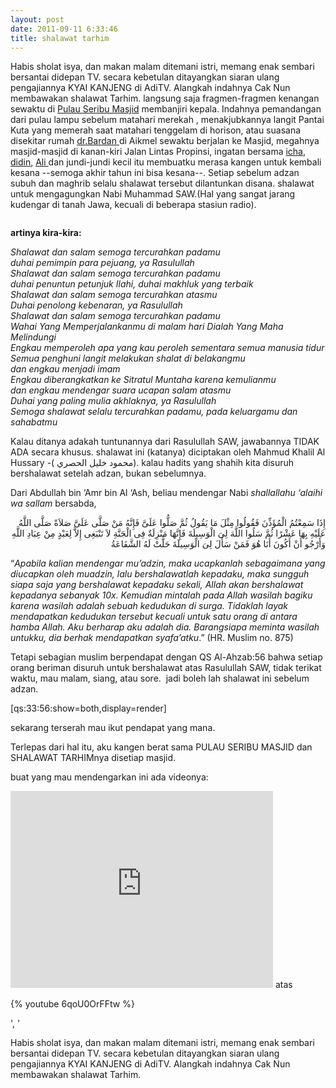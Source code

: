 ```yaml
---
layout: post
date: 2011-09-11 6:33:46
title: shalawat tarhim
---
```


<p>Habis sholat isya, dan makan malam ditemani istri, memang enak sembari bersantai didepan TV. secara kebetulan ditayangkan siaran ulang pengajiannya KYAI KANJENG di AdiTV. Alangkah indahnya Cak Nun membawakan shalawat Tarhim. langsung saja fragmen-fragmen kenangan sewaktu di <a href="https://a-amir.web.ugm.ac.id/content/mosque">Pulau Seribu Masjid</a> membanjiri kepala.&nbsp;Indahnya pemandangan dari pulau lampu sebelum matahari merekah , menakjubkannya langit Pantai Kuta yang memerah saat matahari tenggelam di horison, atau suasana disekitar rumah <a href="https://www.facebook.com/bardansalim">dr.Bardan </a>di Aikmel sewaktu berjalan ke Masjid, megahnya masjid-masjid di kanan-kiri Jalan Lintas Propinsi, ingatan bersama <a href="https://www.facebook.com/profile.php?id=100000272565286">icha</a>, <a href="https://www.facebook.com/septarahmadi">didin</a>, <a href="https://www.facebook.com/profile.php?id=100001632797573">Ali </a>dan jundi-jundi kecil itu membuatku merasa kangen untuk kembali kesana --semoga akhir tahun ini bisa kesana--. Setiap sebelum adzan subuh dan maghrib selalu shalawat tersebut dilantunkan disana. shalawat untuk mengagungkan Nabi Muhammad SAW.(Hal yang sangat jarang kudengar di tanah Jawa, kecuali di beberapa stasiun radio).</p><p class="rtecenter"> <a href="https://3.bp.blogspot.com/_10EieQhmAls/TUutnDahTNI/AAAAAAAAAQE/pQoeGis76hQ/s1600/Tarkhim+Subuh+2.jpg"><img alt="" src="https://kajianislam.files.wordpress.com/2011/02/tarkhim-subuh-11.jpg" /></a></p><p class="rteleft"> <strong>artinya kira-kira:</strong></p><p> <em>Shalawat dan salam semoga tercurahkan padamu<br /> duhai pemimpin para pejuang, ya Rasulullah<br /> Shalawat dan salam semoga tercurahkan padamu<br /> duhai penuntun petunjuk Ilahi, duhai makhluk yang terbaik<br /> Shalawat dan salam semoga tercurahkan atasmu<br /> Duhai penolong kebenaran, ya Rasulullah<br /> Shalawat dan salam semoga tercurahkan padamu<br /> Wahai Yang Memperjalankanmu di malam hari Dialah Yang Maha Melindungi<br /> Engkau memperoleh apa yang kau peroleh sementara semua manusia tidur<br /> Semua penghuni langit melakukan shalat di belakangmu<br /> dan engkau menjadi imam<br /> Engkau diberangkatkan ke Sitratul Muntaha karena kemulianmu<br /> dan engkau mendengar suara ucapan salam atasmu<br /> Duhai yang paling mulia akhlaknya, ya Rasulullah<br /> Semoga shalawat selalu tercurahkan padamu, pada keluargamu dan sahabatmu</em></p><p class="rtejustify"> Kalau ditanya adakah tuntunannya dari Rasulullah SAW, jawabannya TIDAK ADA secara khusus. shalawat ini (katanya) diciptakan oleh Mahmud Khalil Al Hussary<span class="l"> -( محمود خليل الحصري</span>). kalau hadits yang shahih kita disuruh bershalawat setelah adzan, bukan sebelumnya.</p><p class="rtejustify"> Dari Abdullah bin &lsquo;Amr bin Al &lsquo;Ash, beliau mendengar Nabi <em>shallallahu &lsquo;alaihi wa sallam</em> bersabda,</p><p class="rtejustify" dir="RTL"> <span><span>إِذَا سَمِعْتُمُ الْمُؤَذِّنَ فَقُولُوا مِثْلَ مَا يَقُولُ ثُمَّ صَلُّوا عَلَىَّ فَإِنَّهُ مَنْ صَلَّى عَلَىَّ صَلاَةً صَلَّى اللَّهُ عَلَيْهِ بِهَا عَشْرًا ثُمَّ سَلُوا اللَّهَ لِىَ الْوَسِيلَةَ فَإِنَّهَا مَنْزِلَةٌ فِى الْجَنَّةِ لاَ تَنْبَغِى إِلاَّ لِعَبْدٍ مِنْ عِبَادِ اللَّهِ وَأَرْجُو أَنْ أَكُونَ أَنَا هُوَ فَمَنْ سَأَلَ لِىَ الْوَسِيلَةَ حَلَّتْ لَهُ الشَّفَاعَةُ</span></span></p><p class="rtejustify"> &ldquo;<em>Apabila kalian mendengar mu&rsquo;adzin, maka ucapkanlah sebagaimana yang diucapkan oleh muadzin, <span>lalu bershalawatlah kepadaku</span>, maka sungguh siapa saja yang bershalawat kepadaku sekali, Allah akan bershalawat kepadanya sebanyak 10x. Kemudian mintalah pada Allah wasilah bagiku karena wasilah adalah sebuah kedudukan di surga. Tidaklah layak mendapatkan kedudukan tersebut kecuali untuk satu orang di antara hamba Allah. Aku berharap aku adalah dia. Barangsiapa meminta wasilah untukku, dia berhak mendapatkan syafa&rsquo;atku</em>.&rdquo; (HR. Muslim no. 875)</p><p class="rtejustify"> Tetapi sebagian muslim berpendapat dengan QS Al-Ahzab:56 bahwa setiap orang beriman disuruh untuk bershalawat atas Rasulullah SAW, tidak terikat waktu, mau malam, siang, atau sore.&nbsp; jadi boleh lah shalawat ini sebelum adzan.</p><p class="rtejustify"> [qs:33:56:show=both,display=render]</p><p class="rtejustify"> sekarang terserah mau ikut pendapat yang mana.</p><p class="rtejustify"> Terlepas dari hal itu, aku kangen berat sama PULAU SERIBU MASJID dan SHALAWAT TARHIMnya disetiap masjid.</p><p class="rtejustify"> buat yang mau mendengarkan ini ada videonya:</p><iframe width="420" height="315" src="https://www.youtube.com/embed/6qoU0OrFFtw" frameborder="0" allowfullscreen></iframe> atas
<p class="rtejustify"> {% youtube 6qoU0OrFFtw %} </p>', '<p class="rtejustify">Habis sholat isya, dan makan malam ditemani istri, memang enak sembari bersantai didepan TV. secara kebetulan ditayangkan siaran ulang pengajiannya KYAI KANJENG di AdiTV. Alangkah indahnya Cak Nun membawakan shalawat Tarhim.
